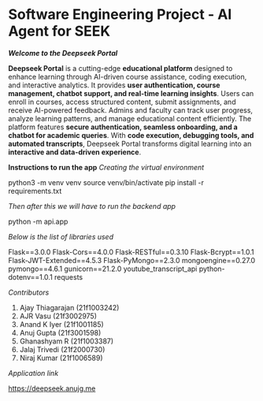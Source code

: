 # Software Engineering Project - AI Agent for SEEK

***Welcome to the Deepseek Portal***

**Deepseek Portal** is a cutting-edge **educational platform** designed to enhance learning through AI-driven course assistance, coding execution, and interactive analytics. It provides **user authentication, course management, chatbot support, and real-time learning insights**. Users can enroll in courses, access structured content, submit assignments, and receive AI-powered feedback. Admins and faculty can track user progress, analyze learning patterns, and manage educational content efficiently. The platform features **secure authentication, seamless onboarding, and a chatbot for academic queries**. With **code execution, debugging tools, and automated transcripts**, Deepseek Portal transforms digital learning into an **interactive and data-driven experience**.


**Instructions to run the app**
*Creating the virtual environment*

python3 -m venv venv
source venv/bin/activate
pip install -r requirements.txt

*Then after this we will have to run the backend app*

python -m api.app

*Below is the list of libraries used*

Flask==3.0.0
Flask-Cors==4.0.0
Flask-RESTful==0.3.10
Flask-Bcrypt==1.0.1
Flask-JWT-Extended==4.5.3
Flask-PyMongo==2.3.0
mongoengine==0.27.0
pymongo==4.6.1
gunicorn==21.2.0
youtube_transcript_api
python-dotenv==1.0.1
requests

*Contributors*

1. Ajay Thiagarajan (21f1003242)
2. AJR Vasu (21f3002975)
3. Anand K Iyer (21f1001185)
4. Anuj Gupta (21f3001598)
5. Ghanashyam R (21f1003387)
6. Jalaj Trivedi (21f2000730)
7. Niraj Kumar (21f1006589)

*Application link*

https://deepseek.anujg.me
